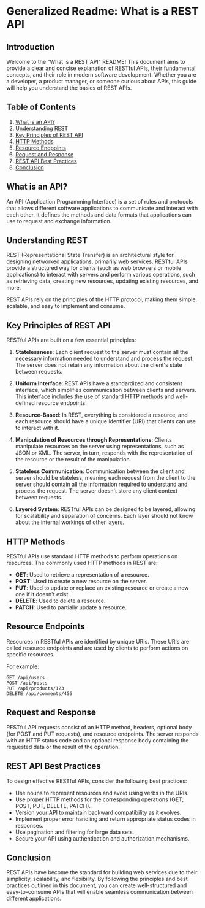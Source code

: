 # Generalized Readme: What is a REST API

## Introduction

Welcome to the "What is a REST API" README! This document aims to provide a clear and concise explanation of RESTful APIs, their fundamental concepts, and their role in modern software development. Whether you are a developer, a product manager, or someone curious about APIs, this guide will help you understand the basics of REST APIs.

## Table of Contents

1. [What is an API?](#what-is-an-api)
2. [Understanding REST](#understanding-rest)
3. [Key Principles of REST API](#key-principles-of-rest-api)
4. [HTTP Methods](#http-methods)
5. [Resource Endpoints](#resource-endpoints)
6. [Request and Response](#request-and-response)
7. [REST API Best Practices](#rest-api-best-practices)
8. [Conclusion](#conclusion)

## What is an API?

An API (Application Programming Interface) is a set of rules and protocols that allows different software applications to communicate and interact with each other. It defines the methods and data formats that applications can use to request and exchange information.

## Understanding REST

REST (Representational State Transfer) is an architectural style for designing networked applications, primarily web services. RESTful APIs provide a structured way for clients (such as web browsers or mobile applications) to interact with servers and perform various operations, such as retrieving data, creating new resources, updating existing resources, and more.

REST APIs rely on the principles of the HTTP protocol, making them simple, scalable, and easy to implement and consume.

## Key Principles of REST API

RESTful APIs are built on a few essential principles:

1. **Statelessness**: Each client request to the server must contain all the necessary information needed to understand and process the request. The server does not retain any information about the client's state between requests.

2. **Uniform Interface**: REST APIs have a standardized and consistent interface, which simplifies communication between clients and servers. This interface includes the use of standard HTTP methods and well-defined resource endpoints.

3. **Resource-Based**: In REST, everything is considered a resource, and each resource should have a unique identifier (URI) that clients can use to interact with it.

4. **Manipulation of Resources through Representations**: Clients manipulate resources on the server using representations, such as JSON or XML. The server, in turn, responds with the representation of the resource or the result of the manipulation.

5. **Stateless Communication**: Communication between the client and server should be stateless, meaning each request from the client to the server should contain all the information required to understand and process the request. The server doesn't store any client context between requests.

6. **Layered System**: RESTful APIs can be designed to be layered, allowing for scalability and separation of concerns. Each layer should not know about the internal workings of other layers.

## HTTP Methods

RESTful APIs use standard HTTP methods to perform operations on resources. The commonly used HTTP methods in REST are:

- **GET**: Used to retrieve a representation of a resource.
- **POST**: Used to create a new resource on the server.
- **PUT**: Used to update or replace an existing resource or create a new one if it doesn't exist.
- **DELETE**: Used to delete a resource.
- **PATCH**: Used to partially update a resource.

## Resource Endpoints

Resources in RESTful APIs are identified by unique URIs. These URIs are called resource endpoints and are used by clients to perform actions on specific resources.

For example:
```
GET /api/users
POST /api/posts
PUT /api/products/123
DELETE /api/comments/456
```

## Request and Response

RESTful API requests consist of an HTTP method, headers, optional body (for POST and PUT requests), and resource endpoints. The server responds with an HTTP status code and an optional response body containing the requested data or the result of the operation.

## REST API Best Practices

To design effective RESTful APIs, consider the following best practices:

- Use nouns to represent resources and avoid using verbs in the URIs.
- Use proper HTTP methods for the corresponding operations (GET, POST, PUT, DELETE, PATCH).
- Version your API to maintain backward compatibility as it evolves.
- Implement proper error handling and return appropriate status codes in responses.
- Use pagination and filtering for large data sets.
- Secure your API using authentication and authorization mechanisms.

## Conclusion

REST APIs have become the standard for building web services due to their simplicity, scalability, and flexibility. By following the principles and best practices outlined in this document, you can create well-structured and easy-to-consume APIs that will enable seamless communication between different applications.
